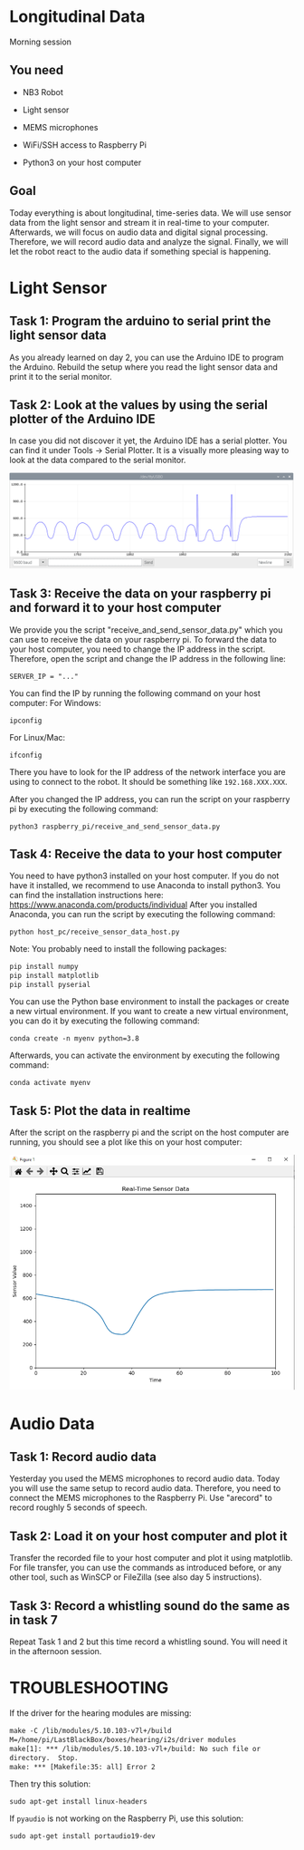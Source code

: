 Longitudinal Data
==============

Morning session

You need
--------

- NB3 Robot

- Light sensor

- MEMS microphones

- WiFi/SSH access to Raspberry Pi

- Python3 on your host computer

Goal
----
Today everything is about longitudinal, time-series data. We will use sensor data from the light sensor and stream it 
in real-time to your computer. Afterwards, we will focus on audio data and digital signal processing. Therefore, we will
record audio data and analyze the signal. Finally, we will let the robot react to the audio data if something special is
happening.

# Light Sensor

Task 1: Program the arduino to serial print the light sensor data
---------------------------
As you already learned on day 2, you can use the Arduino IDE to program the Arduino. Rebuild the setup where you read
the light sensor data and print it to the serial monitor.


Task 2: Look at the values by using the serial plotter of the Arduino IDE
------------------------------------
In case you did not discover it yet, the Arduino IDE has a serial plotter. You can find it under Tools -> Serial Plotter.
It is a visually more pleasing way to look at the data compared to the serial monitor.

![Serial Plotter](./media/sensor_data_serial_plotter.png)


Task 3: Receive the data on your raspberry pi and forward it to your host computer
--------------------------------------
We provide you the script "receive_and_send_sensor_data.py" which you can use to receive the data on your raspberry pi.
To forward the data to your host computer, you need to change the IP address in the script. Therefore, open the script
and change the IP address in the following line:

    SERVER_IP = "..."

You can find the IP by running the following command on your host computer:
For Windows:

    ipconfig

For Linux/Mac:
    
    ifconfig

There you have to look for the IP address of the network interface you are using to connect to the robot. It should be
something like `192.168.XXX.XXX`.

After you changed the IP address, you can run the script on your raspberry pi by executing the following command:

    python3 raspberry_pi/receive_and_send_sensor_data.py


Task 4: Receive the data to your host computer
-----------------------------------
You need to have python3 installed on your host computer. If you do not have it installed, we recommend to use
Anaconda to install python3. You can find the installation instructions here: https://www.anaconda.com/products/individual
After you installed Anaconda, you can run the script by executing the following command:

    python host_pc/receive_sensor_data_host.py

Note: You probably need to install the following packages:

    pip install numpy
    pip install matplotlib
    pip install pyserial

You can use the Python base environment to install the packages or create a new virtual environment. If you want to
create a new virtual environment, you can do it by executing the following command:

    conda create -n myenv python=3.8

Afterwards, you can activate the environment by executing the following command:
    
    conda activate myenv


Task 5: Plot the data in realtime
---------------------------------
After the script on the raspberry pi and the script on the host computer are running, you should see a plot like 
this on your host computer:

![Realtime Plot](./media/sensor_data_real_time.png)

# Audio Data

Task 1: Record audio data
---------------------------------
Yesterday you used the MEMS microphones to record audio data. Today you will use the same setup to record audio data.
Therefore, you need to connect the MEMS microphones to the Raspberry Pi. Use "arecord" to record roughly 5 seconds of speech. 


Task 2: Load it on your host computer and plot it
---------------------------------
Transfer the recorded file to your host computer and plot it using matplotlib. For file transfer, you can use the commands as introduced before, or any other tool, such as WinSCP or FileZilla (see also day 5 instructions). 


Task 3: Record a whistling sound do the same as in task 7
---------------------------------
Repeat Task 1 and 2 but this time record a whistling sound. You will need it in the afternoon session.



TROUBLESHOOTING
===============


If the driver for the hearing modules are missing:

    make -C /lib/modules/5.10.103-v7l+/build M=/home/pi/LastBlackBox/boxes/hearing/i2s/driver modules
    make[1]: *** /lib/modules/5.10.103-v7l+/build: No such file or directory.  Stop.
    make: *** [Makefile:35: all] Error 2

Then try this solution:

    sudo apt-get install linux-headers

If `pyaudio` is not working on the Raspberry Pi, use this solution:

    sudo apt-get install portaudio19-dev